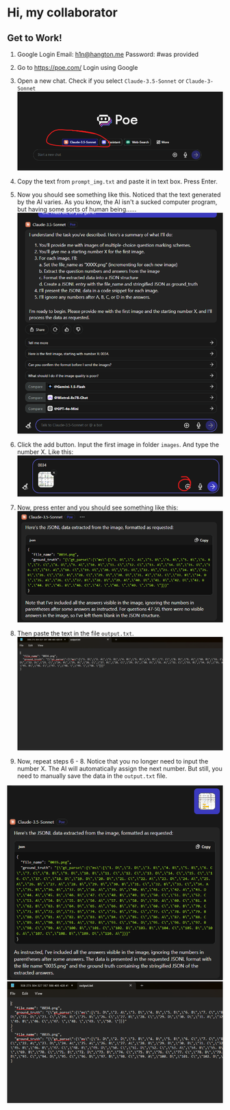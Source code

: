 # Hi, my collaborator

## Get to Work!

1. Google Login
   Email: h1n@hangton.me
   Password: #was provided

2. Go to https://poe.com/
   Login using Google

3. Open a new chat. Check if you select `Claude-3.5-Sonnet` or `Claude-3-Sonnet`
   ![alt text](images/1.png)

4. Copy the text from `prompt_img.txt` and paste it in text box.
   Press Enter.

5. Now you should see something like this. Noticed that the text generated by the AI varies. As you know, the AI isn't a sucked computer program, but having some sorts of human being......
   ![alt text](images/2.png)

6. Click the add button. Input the first image in folder `images`. And type the number X. Like this:
   ![alt text](images/3.png)

7. Now, press enter and you should see something like this:
   ![alt text](images/4.png)

8. Then paste the text in the file `output.txt`.
   ![alt text](images/5.png)

9. Now, repeat steps 6 - 8. Notice that you no longer need to input the number X. The AI will automatically assign the next number. But still, you need to manually save the data in the `output.txt` file.

![alt text](images/6.png)
![alt text](images/7.png)
